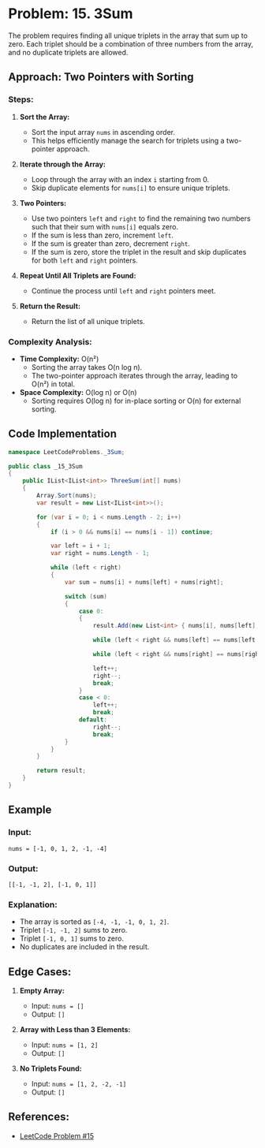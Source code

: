 # Problem: 15. 3Sum

The problem requires finding all unique triplets in the array that sum up to zero. Each triplet should be a combination
of three numbers from the array, and no duplicate triplets are allowed.

## Approach: Two Pointers with Sorting

### Steps:

1. **Sort the Array:**
    - Sort the input array `nums` in ascending order.
    - This helps efficiently manage the search for triplets using a two-pointer approach.

2. **Iterate through the Array:**
    - Loop through the array with an index `i` starting from 0.
    - Skip duplicate elements for `nums[i]` to ensure unique triplets.

3. **Two Pointers:**
    - Use two pointers `left` and `right` to find the remaining two numbers such that their sum with `nums[i]` equals
      zero.
    - If the sum is less than zero, increment `left`.
    - If the sum is greater than zero, decrement `right`.
    - If the sum is zero, store the triplet in the result and skip duplicates for both `left` and `right` pointers.

4. **Repeat Until All Triplets are Found:**
    - Continue the process until `left` and `right` pointers meet.

5. **Return the Result:**
    - Return the list of all unique triplets.

### Complexity Analysis:

- **Time Complexity:** O(n²)
    - Sorting the array takes O(n log n).
    - The two-pointer approach iterates through the array, leading to O(n²) in total.
- **Space Complexity:** O(log n) or O(n)
    - Sorting requires O(log n) for in-place sorting or O(n) for external sorting.

## Code Implementation

```csharp
namespace LeetCodeProblems._3Sum;

public class _15_3Sum
{
    public IList<IList<int>> ThreeSum(int[] nums)
    {
        Array.Sort(nums);
        var result = new List<IList<int>>();

        for (var i = 0; i < nums.Length - 2; i++)
        {
            if (i > 0 && nums[i] == nums[i - 1]) continue;

            var left = i + 1;
            var right = nums.Length - 1;

            while (left < right)
            {
                var sum = nums[i] + nums[left] + nums[right];

                switch (sum)
                {
                    case 0:
                    {
                        result.Add(new List<int> { nums[i], nums[left], nums[right] });

                        while (left < right && nums[left] == nums[left + 1]) left++;

                        while (left < right && nums[right] == nums[right - 1]) right--;

                        left++;
                        right--;
                        break;
                    }
                    case < 0:
                        left++;
                        break;
                    default:
                        right--;
                        break;
                }
            }
        }

        return result;
    }
}
```

## Example

### Input:

```plaintext
nums = [-1, 0, 1, 2, -1, -4]
```

### Output:

```plaintext
[[-1, -1, 2], [-1, 0, 1]]
```

### Explanation:

- The array is sorted as `[-4, -1, -1, 0, 1, 2]`.
- Triplet `[-1, -1, 2]` sums to zero.
- Triplet `[-1, 0, 1]` sums to zero.
- No duplicates are included in the result.

## Edge Cases:

1. **Empty Array:**
    - Input: `nums = []`
    - Output: `[]`

2. **Array with Less than 3 Elements:**
    - Input: `nums = [1, 2]`
    - Output: `[]`

3. **No Triplets Found:**
    - Input: `nums = [1, 2, -2, -1]`
    - Output: `[]`

## References:

- [LeetCode Problem #15](https://leetcode.com/problems/3sum/)
